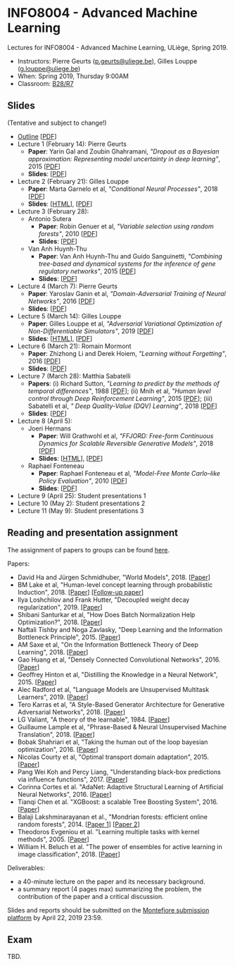 # INFO8004 - Advanced Machine Learning

Lectures for INFO8004 - Advanced Machine Learning, ULiège, Spring 2019.

- Instructors:  Pierre Geurts ([p.geurts@uliege.be](mailto:g.louppe@uliege.be)), Gilles Louppe ([g.louppe@uliege.be](mailto:g.louppe@uliege.be))
- When: Spring 2019, Thursday 9:00AM
- Classroom: [B28/R7](https://www.campus.uliege.be/cms/c_5119631/fr/r7-montefiore)

## Slides

(Tentative and subject to change!)

- [Outline](https://glouppe.github.io/info8004-advanced-machine-learning/?p=outline.md) [[PDF](https://glouppe.github.io/info8004-advanced-machine-learning/pdf/outline.pdf)]
- Lecture 1 (February 14): Pierre Geurts
    - **Paper**: Yarin Gal and Zoubin Ghahramani, _"Dropout as a Bayesian approximation: Representing model uncertainty in deep learning"_, 2015 [[PDF](http://proceedings.mlr.press/v48/gal16.pdf)]
    - **Slides**: [[PDF](https://glouppe.github.io/info8004-advanced-machine-learning/pdf/lec1.pdf)]
- Lecture 2 (February 21): Gilles Louppe
    - **Paper**: Marta Garnelo et al, _"Conditional Neural Processes"_, 2018 [[PDF](https://arxiv.org/abs/1807.01613)]
    - **Slides**: [[HTML](https://glouppe.github.io/info8004-advanced-machine-learning/?p=lecture2.md)], [[PDF](https://glouppe.github.io/info8004-advanced-machine-learning/pdf/lec2.pdf)]
- Lecture 3 (February 28):
    - Antonio Sutera
        - **Paper**: Robin Genuer et al, _"Variable selection using random forests"_, 2010 [[PDF](https://www.sciencedirect.com/science/article/pii/S0167865510000954)]
        - **Slides**: [[PDF](https://glouppe.github.io/info8004-advanced-machine-learning/pdf/lec3-antonio.pdf)]
    - Van Anh Huynh-Thu
        - **Paper**: Van Anh Huynh-Thu and Guido Sanguinetti, _"Combining tree-based and dynamical systems for the inference of gene regulatory networks"_, 2015 [[PDF](https://academic.oup.com/bioinformatics/article/31/10/1614/176842)]
        - **Slides**: [[PDF](https://glouppe.github.io/info8004-advanced-machine-learning/pdf/lec3-vananh.pdf)]
- Lecture 4 (March 7): Pierre Geurts
    - **Paper**: Yaroslav Ganin et al, _"Domain-Adversarial Training of Neural Networks"_, 2016 [[PDF](http://jmlr.org/papers/v17/15-239.html)]
    - **Slides**: [[PDF](https://glouppe.github.io/info8004-advanced-machine-learning/pdf/lec4.pdf)]
- Lecture 5 (March 14): Gilles Louppe
    - **Paper**: Gilles Louppe et al, _"Adversarial Variational Optimization of Non-Differentiable Simulators"_, 2019 [[PDF](https://arxiv.org/abs/1707.07113)]
    - **Slides**: [[HTML](https://glouppe.github.io/info8004-advanced-machine-learning/?p=lecture5.md)], [[PDF](https://glouppe.github.io/info8004-advanced-machine-learning/pdf/lec5.pdf)]
- Lecture 6 (March 21): Romain Mormont
    - **Paper**: Zhizhong Li and Derek Hoiem, _"Learning without Forgetting"_, 2016 [[PDF](https://arxiv.org/abs/1606.09282)]
    - **Slides**: [[PDF](https://glouppe.github.io/info8004-advanced-machine-learning/pdf/lec6.pdf)]
- Lecture 7 (March 28): Matthia Sabatelli
    - **Papers**: (i) Richard Sutton, _"Learning to predict by the methods of temporal differences"_, 1988 [[PDF](http://citeseerx.ist.psu.edu/viewdoc/download?doi=10.1.1.132.7760&rep=rep1&type=pdf)];
    (ii) Mnih et al, _"Human level control through Deep Reinforcement Learning"_, 2015 [[PDF](https://web.stanford.edu/class/psych209/Readings/MnihEtAlHassibis15NatureControlDeepRL.pdf)];
    (iii) Sabatelli et al, _"
Deep Quality-Value (DQV) Learning"_, 2018 [[PDF](https://arxiv.org/abs/1810.00368)]
    - **Slides**: [[PDF](https://glouppe.github.io/info8004-advanced-machine-learning/pdf/lec7.pdf)]
- Lecture 8 (April 5):
    - Joeri Hermans
        - **Paper**: Will Grathwohl et al, _"FFJORD: Free-form Continuous Dynamics for Scalable Reversible Generative Models"_, 2018 [[PDF](https://arxiv.org/abs/1810.01367)]
        - **Slides**: [[HTML](https://joerihermans.com/talks/ffjord)], [[PDF](https://glouppe.github.io/info8004-advanced-machine-learning/pdf/lec8-joeri.pdf)]
    - Raphael Fonteneau
        - **Paper**: Raphael Fonteneau et al, _"Model-Free Monte Carlo–like Policy Evaluation"_, 2010 [[PDF](http://proceedings.mlr.press/v9/fonteneau10a/fonteneau10a.pdf)]
        - **Slides**: [[PDF](https://glouppe.github.io/info8004-advanced-machine-learning/pdf/lec8-raphael.pdf)]
- Lecture 9 (April 25): Student presentations 1
- Lecture 10 (May 2): Student presentations 2
- Lecture 11 (May 9): Student presentations 3

## Reading and presentation assignment

The assignment of papers to groups can be found [here](https://github.com/glouppe/info8004-advanced-machine-learning/blob/master/readings.ipynb).

Papers:

- David Ha and Jürgen Schmidhuber, "World Models", 2018.
[[Paper](https://arxiv.org/abs/1803.10122)]
- BM Lake et al, "Human-level concept learning through probabilistic Induction", 2018.
[[Paper](https://www.ncbi.nlm.nih.gov/pubmed/26659050)] [[Follow-up paper](https://cims.nyu.edu/~brenden/1902.03477.pdf)]
- Ilya Loshchilov and Frank Hutter, "Decoupled weight decay regularization", 2019.
[[Paper](https://arxiv.org/abs/1711.05101)]
- Shibani Santurkar et al, "How Does Batch Normalization Help Optimization?", 2018.
[[Paper](http://papers.nips.cc/paper/7515-how-does-batch-normalization-help-optimization.pdf)]
- Naftali Tishby and Noga Zavlasky, "Deep Learning and the Information Bottleneck Principle", 2015.
[[Paper](https://arxiv.org/abs/1503.02406)]
- AM Saxe et al, "On the Information Bottleneck Theory of Deep Learning", 2018.
[[Paper](https://openreview.net/forum?id=ry_WPG-A-)]
- Gao Huang et al, "Densely Connected Convolutional Networks", 2016.
[[Paper](https://arxiv.org/abs/1608.06993)]
- Geoffrey Hinton et al, "Distilling the Knowledge in a Neural Network", 2015.
[[Paper](https://arxiv.org/pdf/1503.02531.pdf)]
- Alec Radford et al, "Language Models are Unsupervised Multitask Learners", 2019.
[[Paper](https://d4mucfpksywv.cloudfront.net/better-language-models/language_models_are_unsupervised_multitask_learners.pdf)]
- Tero Karras et al, "A Style-Based Generator Architecture for Generative Adversarial Networks", 2018.
[[Paper](https://arxiv.org/abs/1812.04948)]
- LG Valiant, "A theory of the learnable", 1984.
[[Paper](http://www.montefiore.ulg.ac.be/~geurts/Cours/AML/Readings/Valiant.pdf)]
- Guillaume Lample et al, "Phrase-Based & Neural Unsupervised Machine Translation", 2018.
[[Paper](https://arxiv.org/abs/1804.07755)]
- Bobak Shahriari et al, "Taking the human out of the loop bayesian optimization", 2016.
[[Paper](https://www.cs.ox.ac.uk/people/nando.defreitas/publications/BayesOptLoop.pdf)]
- Nicolas Courty et al, "Optimal transport domain adaptation", 2015.
[[Paper](https://arxiv.org/pdf/1507.00504.pdf)]
- Pang Wei Koh and Percy Liang, "Understanding black-box predictions via influence functions", 2017.
[[Paper](https://arxiv.org/pdf/1703.04730.pdf)]
- Corinna Cortes et al. "AdaNet: Adaptive Structural Learning of Artificial Neural Networks", 2016.
[[Paper](https://arxiv.org/pdf/1607.01097.pdf)]
- Tianqi Chen et al. "XGBoost: a scalable Tree Boosting System", 2016.
[[Paper](https://www.kdd.org/kdd2016/papers/files/rfp0697-chenAemb.pdf)]
- Balaji Lakshminarayanan et al., "Mondrian forests: efficient online random forests", 2014.
[[Paper 1](https://arxiv.org/abs/1406.2673)]
[[Paper 2](https://arxiv.org/abs/1506.03805)]
- Theodoros Evgeniou et al. "Learning multiple tasks with kernel methods", 2005.
[[Paper](http://www.jmlr.org/papers/volume6/evgeniou05a/evgeniou05a.pdf)]
- William H. Beluch et al. "The power of ensembles for active learning in image classification", 2018.
[[Paper](http://openaccess.thecvf.com/content_cvpr_2018/papers/Beluch_The_Power_of_CVPR_2018_paper.pdf)]

Deliverables:
- a 40-minute lecture on the paper and its necessary background.
- a summary report (4 pages max) summarizing the problem, the contribution of the paper and a critical discussion.

Slides and reports should be submitted on the [Montefiore submission platform](https://submit.montefiore.ulg.ac.be/) by April 22, 2019 23:59.


## Exam

TBD.
